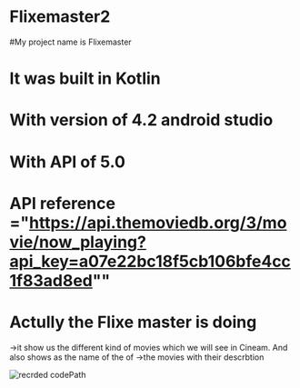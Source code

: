 # Flixemaster2
#My project name is Flixemaster
# It was built in Kotlin
# With version of 4.2 android studio 
# With API of 5.0
# API reference ="https://api.themoviedb.org/3/movie/now_playing?api_key=a07e22bc18f5cb106bfe4cc1f83ad8ed""
# Actully the Flixe master is doing
   ->it show us the different kind of movies which we will see in Cineam. And also shows as the name of the of 
   ->the movies with their descrbtion 
 
 
![recrded codePath](https://user-images.githubusercontent.com/78896535/155827292-ed9747d2-7747-41c6-b1b6-4d1996fed900.gif)
